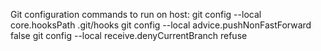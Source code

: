 Git configuration commands to run on host:
git config --local core.hooksPath .git/hooks
git config --local advice.pushNonFastForward false
git config --local receive.denyCurrentBranch refuse
